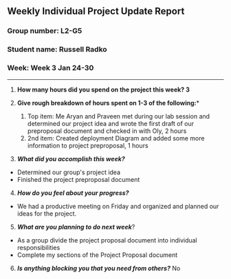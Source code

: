 ## Weekly Individual Project Update Report
### Group number: L2-G5
### Student name: Russell Radko
### Week: Week 3 Jan 24-30
___
1. **How many hours did you spend on the project this week? 3**

2. **Give rough breakdown of hours spent on 1-3 of the following:***
   1. Top item: Me Aryan and Praveen met during our lab session and determined our project idea and wrote the first draft of our preproposal document and checked in with Oly, 2 hours
   2. 2nd item: Created deployment Diagram and added some more information to project preproposal, 1 hours
3. ***What did you accomplish this week?***
  - Determined our group's project idea
  - Finished the project preproposal document
4. ***How do you feel about your progress?***
  - We had a productive meeting on Friday and organized and planned our ideas for the project.
5. ***What are you planning to do next week***?
  - As a group divide the project proposal document into individual responsibilities 
  - Complete my sections of the Project Proposal document
6. ***Is anything blocking you that you need from others?***
    No